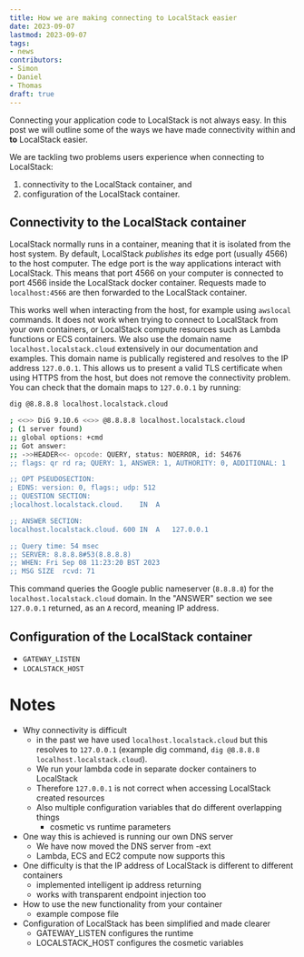 ```yaml
---
title: How we are making connecting to LocalStack easier
date: 2023-09-07
lastmod: 2023-09-07
tags:
- news
contributors:
- Simon
- Daniel
- Thomas
draft: true
---
```


Connecting your application code to LocalStack is not always easy.
In this post we will outline some of the ways we have made connectivity within and **to** LocalStack easier.

<!-- picture -->

We are tackling two problems users experience when connecting to LocalStack:

1. connectivity to the LocalStack container, and
2. configuration of the LocalStack container.

## Connectivity to the LocalStack container

LocalStack normally runs in a container, meaning that it is isolated from the host system.
By default, LocalStack _publishes_ its edge port (usually 4566) to the host computer.
The edge port is the way applications interact with LocalStack.
This means that port 4566 on your computer is connected to port 4566 inside the LocalStack docker container.
Requests made to `localhost:4566` are then forwarded to the LocalStack container.

This works well when interacting from the host, for example using `awslocal` commands.
It does not work when trying to connect to LocalStack from your own containers, or LocalStack compute resources such as Lambda functions or ECS containers.
We also use the domain name `localhost.localstack.cloud` extensively in our documentation and examples.
This domain name is publically registered and resolves to the IP address `127.0.0.1`.
This allows us to present a valid TLS certificate when using HTTPS from the host, but does not remove the connectivity problem.
You can check that the domain maps to `127.0.0.1` by running:

```sh
dig @8.8.8.8 localhost.localstack.cloud

; <<>> DiG 9.10.6 <<>> @8.8.8.8 localhost.localstack.cloud
; (1 server found)
;; global options: +cmd
;; Got answer:
;; ->>HEADER<<- opcode: QUERY, status: NOERROR, id: 54676
;; flags: qr rd ra; QUERY: 1, ANSWER: 1, AUTHORITY: 0, ADDITIONAL: 1

;; OPT PSEUDOSECTION:
; EDNS: version: 0, flags:; udp: 512
;; QUESTION SECTION:
;localhost.localstack.cloud.	IN	A

;; ANSWER SECTION:
localhost.localstack.cloud. 600	IN	A	127.0.0.1

;; Query time: 54 msec
;; SERVER: 8.8.8.8#53(8.8.8.8)
;; WHEN: Fri Sep 08 11:23:20 BST 2023
;; MSG SIZE  rcvd: 71
```

This command queries the Google public nameserver (`8.8.8.8`) for the `localhost.localstack.cloud` domain.
In the "ANSWER" section we see `127.0.0.1` returned, as an `A` record, meaning IP address.


## Configuration of the LocalStack container

* `GATEWAY_LISTEN`
* `LOCALSTACK_HOST`

# Notes

- Why connectivity is difficult
    - in the past we have used `localhost.localstack.cloud` but this resolves to `127.0.0.1` (example dig command, `dig @8.8.8.8 localhost.localstack.cloud`).
    - We run your lambda code in separate docker containers to LocalStack
    - Therefore `127.0.0.1` is not correct when accessing LocalStack created resources
    - Also multiple configuration variables that do different overlapping things
        - cosmetic vs runtime parameters
- One way this is achieved is running our own DNS server
    - We have now moved the DNS server from -ext
    - Lambda, ECS and EC2 compute now supports this
- One difficulty is that the IP address of LocalStack is different to different containers
    - implemented intelligent ip address returning
    - works with transparent endpoint injection too
- How to use the new functionality from your container
    - example compose file
- Configuration of LocalStack has been simplified and made clearer
    - GATEWAY_LISTEN configures the runtime
    - LOCALSTACK_HOST configures the cosmetic variables
